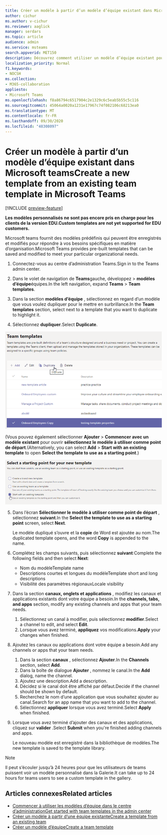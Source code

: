 ```yaml
---
title: Créer un modèle à partir d’un modèle d’équipe existant dans Microsoft teams
author: cichur
ms.author: v-cichur
ms.reviewer: aaglick
manager: serdars
ms.topic: article
audience: admin
ms.service: msteams
search.appverid: MET150
description: Découvrez comment utiliser un modèle d’équipe existant pour créer un nouveau modèle d’équipe dans Microsoft Teams.
localization_priority: Normal
f1.keywords:
- NOCSH
ms.collection:
- M365-collaboration
appliesto:
- Microsoft Teams
ms.openlocfilehash: f8a86794c6517904c2e1329c6c5eab5b55c5c116
ms.sourcegitcommit: 45064a0020a1231e17967c74f082106c68213ea0
ms.translationtype: MT
ms.contentlocale: fr-FR
ms.lasthandoff: 09/30/2020
ms.locfileid: "48308097"
---
```

# <a name="create-a-new-template-from-an-existing-team-template-in-microsoft-teams"></a><span data-ttu-id="da0e7-103">Créer un modèle à partir d’un modèle d’équipe existant dans Microsoft teams</span><span class="sxs-lookup"><span data-stu-id="da0e7-103">Create a new template from an existing team template in Microsoft Teams</span></span>

[!INCLUDE [preview-feature](includes/preview-feature.md)]

<span data-ttu-id="da0e7-104">**Les modèles personnalisés ne sont pas encore pris en charge pour les clients de la version EDU.**</span><span class="sxs-lookup"><span data-stu-id="da0e7-104">**Custom templates are not yet supported for EDU customers.**</span></span>

<span data-ttu-id="da0e7-105">Microsoft teams fournit des modèles prédéfinis qui peuvent être enregistrés et modifiés pour répondre à vos besoins spécifiques en matière d’organisation.</span><span class="sxs-lookup"><span data-stu-id="da0e7-105">Microsoft Teams provides pre-built templates that can be saved and modified to meet your particular organizational needs.</span></span>

1. <span data-ttu-id="da0e7-106">Connectez-vous au centre d’administration Teams.</span><span class="sxs-lookup"><span data-stu-id="da0e7-106">Sign in to the Teams admin center.</span></span>

2. <span data-ttu-id="da0e7-107">Dans le volet de navigation de **Teams**gauche, développez  >  **modèles d’équipe**équipes.</span><span class="sxs-lookup"><span data-stu-id="da0e7-107">In the left navigation, expand **Teams** > **Team templates**.</span></span>

3. <span data-ttu-id="da0e7-108">Dans la section **modèles d’équipe** , sélectionnez en regard d’un modèle que vous voulez dupliquer pour le mettre en surbrillance.</span><span class="sxs-lookup"><span data-stu-id="da0e7-108">In the **Team templates** section, select next to a template that you want to duplicate to highlight it.</span></span>

4. <span data-ttu-id="da0e7-109">Sélectionnez **dupliquer**.</span><span class="sxs-lookup"><span data-stu-id="da0e7-109">Select **Duplicate**.</span></span>

![Image de la boîte de dialogue modèles d’équipe avec l’État ajouter en surbrillance.](media/template-duplicate.png)

<span data-ttu-id="da0e7-111">(Vous pouvez également sélectionner **Ajouter**  >  **Commencer avec un modèle existant** pour ouvrir **sélectionnez le modèle à utiliser comme point de départ**.</span><span class="sxs-lookup"><span data-stu-id="da0e7-111">(Alternatively, you can select **Add** > **Start with an existing template** to open **Select the template to use as a starting point**.)</span></span>

![Image de l’écran du point de départ des modèles d’équipe avec l’écran commencer avec un modèle existant mis en surbrillance.](media/template-start-existing-template.png)

5. <span data-ttu-id="da0e7-113">Dans l’écran **Sélectionner le modèle à utiliser comme point de départ** , sélectionnez **suivant**.</span><span class="sxs-lookup"><span data-stu-id="da0e7-113">In the **Select the template to use as a starting point** screen, select **Next**.</span></span>

    <span data-ttu-id="da0e7-114">Le modèle dupliqué s’ouvre et la **copie** de Word est ajoutée au nom.</span><span class="sxs-lookup"><span data-stu-id="da0e7-114">The duplicated template opens, and the word **Copy** is appended to the name.</span></span>

6. <span data-ttu-id="da0e7-115">Complétez les champs suivants, puis sélectionnez **suivant**:</span><span class="sxs-lookup"><span data-stu-id="da0e7-115">Complete the following fields and then select **Next**:</span></span>
    - <span data-ttu-id="da0e7-116">Nom du modèle</span><span class="sxs-lookup"><span data-stu-id="da0e7-116">Template name</span></span>
    - <span data-ttu-id="da0e7-117">Descriptions courtes et longues du modèle</span><span class="sxs-lookup"><span data-stu-id="da0e7-117">Template short and long descriptions</span></span>
    - <span data-ttu-id="da0e7-118">Visibilité des paramètres régionaux</span><span class="sxs-lookup"><span data-stu-id="da0e7-118">Locale visibility</span></span>  

7. <span data-ttu-id="da0e7-119">Dans la section **canaux, onglets et applications** , modifiez les canaux et applications existants dont votre équipe a besoin.</span><span class="sxs-lookup"><span data-stu-id="da0e7-119">In the **channels, tabs, and apps** section, modify any existing channels and apps that your team needs.</span></span>

    1. <span data-ttu-id="da0e7-120">Sélectionnez un canal à modifier, puis sélectionnez **modifier**.</span><span class="sxs-lookup"><span data-stu-id="da0e7-120">Select a channel to edit, and select **Edit**.</span></span>
    2. <span data-ttu-id="da0e7-121">Lorsque vous avez terminé, **appliquez** vos modifications.</span><span class="sxs-lookup"><span data-stu-id="da0e7-121">**Apply** your changes when finished.</span></span>

8. <span data-ttu-id="da0e7-122">Ajoutez les canaux ou applications dont votre équipe a besoin.</span><span class="sxs-lookup"><span data-stu-id="da0e7-122">Add any channels or apps that your team needs.</span></span>

    1. <span data-ttu-id="da0e7-123">Dans la section **canaux** , sélectionnez **Ajouter**.</span><span class="sxs-lookup"><span data-stu-id="da0e7-123">In the **Channels** section, select **Add**.</span></span>
    2. <span data-ttu-id="da0e7-124">Dans la boîte de dialogue **Ajouter** , nommez le canal.</span><span class="sxs-lookup"><span data-stu-id="da0e7-124">In the **Add** dialog, name the channel.</span></span>
    3. <span data-ttu-id="da0e7-125">Ajoutez une description.</span><span class="sxs-lookup"><span data-stu-id="da0e7-125">Add a description.</span></span>
    4. <span data-ttu-id="da0e7-126">Décidez si le canal doit être affiché par défaut.</span><span class="sxs-lookup"><span data-stu-id="da0e7-126">Decide if the channel should be shown by default.</span></span>
    5. <span data-ttu-id="da0e7-127">Recherchez le nom d’une application que vous souhaitez ajouter au canal.</span><span class="sxs-lookup"><span data-stu-id="da0e7-127">Search for an app name that you want to add to the channel.</span></span>
    6. <span data-ttu-id="da0e7-128">Sélectionnez **appliquer** lorsque vous avez terminé.</span><span class="sxs-lookup"><span data-stu-id="da0e7-128">Select **Apply** when finished.</span></span>

7. <span data-ttu-id="da0e7-129">Lorsque vous avez terminé d’ajouter des canaux et des applications, cliquez sur **valider** .</span><span class="sxs-lookup"><span data-stu-id="da0e7-129">Select **Submit** when you're finished adding channels and apps.</span></span>

    <span data-ttu-id="da0e7-130">Le nouveau modèle est enregistré dans la bibliothèque de modèles.</span><span class="sxs-lookup"><span data-stu-id="da0e7-130">The new template is saved to the template library.</span></span>

> [!Note]
> <span data-ttu-id="da0e7-131">Il peut s’écouler jusqu’à 24 heures pour que les utilisateurs de teams puissent voir un modèle personnalisé dans la Galerie.</span><span class="sxs-lookup"><span data-stu-id="da0e7-131">It can take up to 24 hours for teams users to see a custom template in the gallery.</span></span>

## <a name="related-articles"></a><span data-ttu-id="da0e7-132">Articles connexes</span><span class="sxs-lookup"><span data-stu-id="da0e7-132">Related articles</span></span>

- [<span data-ttu-id="da0e7-133">Commencer à utiliser les modèles d’équipe dans le centre d’administration</span><span class="sxs-lookup"><span data-stu-id="da0e7-133">Get started with team templates in the admin center</span></span>](get-started-with-teams-templates-in-the-admin-console.md)
- [<span data-ttu-id="da0e7-134">Créer un modèle à partir d’une équipe existante</span><span class="sxs-lookup"><span data-stu-id="da0e7-134">Create a template from an existing team</span></span>](create-template-from-existing-team.md)
- [<span data-ttu-id="da0e7-135">Créer un modèle d’équipe</span><span class="sxs-lookup"><span data-stu-id="da0e7-135">Create a team template</span></span>](create-a-team-template.md)